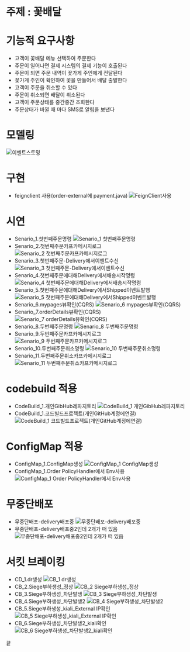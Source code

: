 # 주제 : 꽃배달

# 기능적 요구사항
 - 고객이 꽃배달 메뉴 선택하여 주문한다
 - 주문이 일어나면 결제 시스템의 결제 기능이 호출된다
 - 주문이 되면 주문 내역이 꽃가게 주인에게 전달된다
 - 꽃가게 주인이 확인하여 꽃을 만들어서 배달 출발한다
 - 고객이 주문을 취소할 수 있다
 - 주문이 취소되면 배달이 취소된다
 - 고객이 주문상태를 중간중간 조회한다
 - 주문상태가 바뀔 때 마다 SMS로 알림을 보낸다


# 모델링
![이벤트스토밍](https://user-images.githubusercontent.com/22510081/93422213-40208780-f8ee-11ea-88b5-5b437e0f386c.png)


# 구현
 - feignclient 사용(order-external에 payment.java) 
![FeignClient사용](https://user-images.githubusercontent.com/22510081/93422627-1e73d000-f8ef-11ea-949c-fda61bef9ba7.png) 


# 시연
- Senario_1.첫번째주문명령
![Senario_1 첫번째주문명령](https://user-images.githubusercontent.com/22510081/93422781-862a1b00-f8ef-11ea-8e41-3fceaf179de9.png)
- Senario_2.첫번째주문카프카메시지로그
![Senario_2 첫번째주문카프카메시지로그](https://user-images.githubusercontent.com/22510081/93422806-917d4680-f8ef-11ea-944f-9d42b8987002.png)
- Senario_3.첫번째주문-Delivery에서이벤트수신
![Senario_3 첫번째주문-Delivery에서이벤트수신](https://user-images.githubusercontent.com/22510081/93422807-9215dd00-f8ef-11ea-8b9e-8149eeb2dec9.png)
- Senario_4.첫번째주문에대해Delivery에서배송시작명령
![Senario_4 첫번째주문에대해Delivery에서배송시작명령](https://user-images.githubusercontent.com/22510081/93422808-92ae7380-f8ef-11ea-9cb6-6b116cd74b30.png)
- Senario_5.첫번째주문에대해Delivery에서Shipped이벤트발행
![Senario_5 첫번째주문에대해Delivery에서Shipped이벤트발행](https://user-images.githubusercontent.com/22510081/93422809-93470a00-f8ef-11ea-96ac-425879ca328c.png)
- Senario_6.mypages뷰확인(CQRS)
![Senario_6 mypages뷰확인(CQRS)](https://user-images.githubusercontent.com/22510081/93422794-8de9bf80-f8ef-11ea-8b4b-d4babb1f90da.png)
- Senario_7.orderDetails뷰확인(CQRS)
![Senario_7 orderDetails뷰확인(CQRS)](https://user-images.githubusercontent.com/22510081/93422795-8f1aec80-f8ef-11ea-926e-570ca44cb5a7.png)
- Senario_8.두번째주문명령
![Senario_8 두번째주문명령](https://user-images.githubusercontent.com/22510081/93422798-8f1aec80-f8ef-11ea-9d8f-bdcf633425fc.png)
- Senario_9.두번째주문카프카메시지로그
![Senario_9 두번째주문카프카메시지로그](https://user-images.githubusercontent.com/22510081/93422799-8fb38300-f8ef-11ea-9496-39dff15ba44a.png)
- Senario_10.두번째주문취소명령
![Senario_10 두번째주문취소명령](https://user-images.githubusercontent.com/22510081/93422800-904c1980-f8ef-11ea-8cf9-b14dbcf3f448.png)
- Senario_11.두번째주문취소카프카메시지로그
![Senario_11 두번째주문취소카프카메시지로그](https://user-images.githubusercontent.com/22510081/93422801-90e4b000-f8ef-11ea-8475-af46bdd5d36d.png)

# codebuild 적용
- CodeBuild_1.개인GibHub레파지토리
![CodeBuild_1 개인GibHub레파지토리](https://user-images.githubusercontent.com/22510081/93423083-17998d00-f8f0-11ea-84a4-9df770873f52.png)
- CodeBuild_1.코드빌드프로젝트(개인GitHub계정에연결)
![CodeBuild_1 코드빌드프로젝트(개인GitHub계정에연결)](https://user-images.githubusercontent.com/22510081/93423084-18caba00-f8f0-11ea-90c1-459b70ca10eb.png)

 # ConfigMap 적용
- ConfigMap_1.ConfigMap생성
![ConfigMap_1 ConfigMap생성](https://user-images.githubusercontent.com/22510081/93423141-40218700-f8f0-11ea-9e25-a7fdeec7ca01.png)
- ConfigMap_1.Order PolicyHandler에서 Env사용
![ConfigMap_1 Order PolicyHandler에서 Env사용](https://user-images.githubusercontent.com/22510081/93423144-4152b400-f8f0-11ea-8b84-c77a035cbd87.png)

# 무중단배포
- 무중단배포-delivery배포중
![무중단배포-delivery배포중](https://user-images.githubusercontent.com/22510081/93423524-22085680-f8f1-11ea-8c6a-bb18183f7b18.png)
- 무중단배포-delivery배포중2인데 2개가 떠 있음
![무중단배포-delivery배포중2인데 2개가 떠 있음](https://user-images.githubusercontent.com/22510081/93423527-23398380-f8f1-11ea-8425-2b3a2153250a.png)

# 서킷 브레이킹
- CD_1.dr생성
![CB_1 dr생성](https://user-images.githubusercontent.com/22510081/93423834-d0140080-f8f1-11ea-8df3-94d852841f53.png)
- CB_2.Siege부하생성_정상
![CB_2 Siege부하생성_정상](https://user-images.githubusercontent.com/22510081/93423808-c5596b80-f8f1-11ea-8ffb-d01114a238af.png)
- CB_3.Siege부하생성_차단발생
![CB_3 Siege부하생성_차단발생](https://user-images.githubusercontent.com/22510081/93423822-cc807980-f8f1-11ea-8f23-d8e5c370c9ef.png)
- CB_4.Siege부하생성_차단발생2
![CB_4 Siege부하생성_차단발생2](https://user-images.githubusercontent.com/22510081/93423826-cdb1a680-f8f1-11ea-81db-e7cdbbdbb161.png)
- CB_5.Siege부하생성_kiali_External IP확인
![CB_5 Siege부하생성_kiali_External IP확인](https://user-images.githubusercontent.com/22510081/93423835-d0ac9700-f8f1-11ea-83f0-3025ce965f8d.png)
- CB_6.Siege부하생성_차단발생2_kiali확인
![CB_6 Siege부하생성_차단발생2_kiali확인](https://user-images.githubusercontent.com/22510081/93423829-ce4a3d00-f8f1-11ea-9f0d-72b4354ade37.png)
 
 
 
 끝
